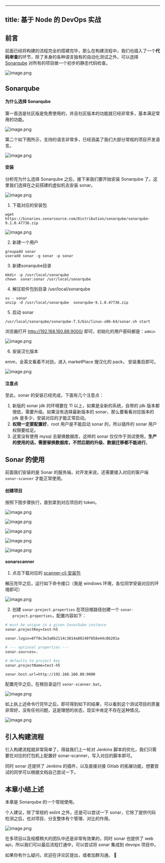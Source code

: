 
---
title: 基于 Node 的 DevOps 实战
---

## 前言

前面已经将构建的流程完全的搭建完毕，那么在构建流程中，我们也插入了一个**代码审查**的环节，除了本身的各种语言独有的自动化测试之外，可以选择 [Sonarqube](url) 对所有的项目做一个初步的静态代码检查。

![image.png](https://p3-juejin.byteimg.com/tos-cn-i-k3u1fbpfcp/2950dfa786e1473a8e6b1d45559e08bd~tplv-k3u1fbpfcp-watermark.image?)

## Sonarqube
#### 为什么选择 Sonarqube

第一首选是社区版是免费使用的，并且社区版本的功能就已经非常多，基本满足常用的功能。

![image.png](https://p1-juejin.byteimg.com/tos-cn-i-k3u1fbpfcp/431e4c1aac6641a5bc81d2cc0acf71c1~tplv-k3u1fbpfcp-watermark.image?)

第二个如下图所示，支持的语言非常多，已经涵盖了我们大部分常规的项目开发语言。

![image.png](https://p3-juejin.byteimg.com/tos-cn-i-k3u1fbpfcp/4b746c09226240328fcfb06bad1f42ac~tplv-k3u1fbpfcp-watermark.image?)

#### 安装

分析完为什么选择 Sonarqube 之后，接下来我们要开始安装 Sonarqube 了。这里我们选择在之前搭建的虚拟机去安装 sonar。

![image.png](https://p6-juejin.byteimg.com/tos-cn-i-k3u1fbpfcp/a3ef9cfd40b74294abebb670e66de333~tplv-k3u1fbpfcp-watermark.image?)

1. 下载对应的安装包

`wget https://binaries.sonarsource.com/Distribution/sonarqube/sonarqube-9.1.0.47736.zip`

![image.png](https://p3-juejin.byteimg.com/tos-cn-i-k3u1fbpfcp/4d74d212f1204399a481cf0cc2112ed2~tplv-k3u1fbpfcp-watermark.image?)

2. 新建一个用户

```
groupadd sonar
useradd sonar -g sonar -p sonar
```

3. 新建sonarqube目录

```
mkdir -p /usr/local/sonarqube
chown  sonar:sonar /usr/local/sonarqube
```

4. 解压软件包到目录 /usr/local/sonarqube

```
su - sonar
unzip -d /usr/local/sonarqube  sonarqube-9.1.0.47736.zip
```

5. 启动 sonar

`/usr/local/sonarqube/sonarqube-7.5/bin/linux-x86-64/sonar.sh start`

浏览器打开 http://192.168.160.88:9000/ 即可，初始化的用户密码都是：`admin`

![image.png](https://p1-juejin.byteimg.com/tos-cn-i-k3u1fbpfcp/2ee8273d7d1f43ac97ab31d3ef0c6108~tplv-k3u1fbpfcp-watermark.image?)

6. 安装汉化版本

emm，全英文看着不对劲，进入 marketPlace 搜汉化的 pack， 安装重启即可。

![image.png](https://p6-juejin.byteimg.com/tos-cn-i-k3u1fbpfcp/49a6ef400d15464785741557a45a0384~tplv-k3u1fbpfcp-watermark.image?)

#### 注意点

至此，sonar 的安装已经完成，下面有几个注意点：

1. 新版的 sonar jdk 的环境要在 11 以上，如果是全新的系统，自带的 jdk 版本都很低，需要升级。如果没有选择最新版本的 sonar，那么要看看对应版本的 jdk 是多少，安装对应的才能正常启动。
2. **权限一定要配置好**，root 用户是不能启动 sonar 的，所以插件的 sonar 用户权限要给足。
3. 这里没有使用 mysql 去替换数据库，这样的 sonar 仅仅作于测试使用，**生产的使用的话，需要替换数据库，不然后期的升级、数据迁移都不能进行**。

## Sonar 的使用

前面我们安装的是 Sonar 的服务端，对开发来说，还需要接入对应的客户端 `sonar-scanner` 才能正常使用。

#### 创建项目

按照下图步骤执行，直到拿到对应项目的 token。

![image.png](https://p3-juejin.byteimg.com/tos-cn-i-k3u1fbpfcp/b92a95940ac94c24b0c9c0961f964420~tplv-k3u1fbpfcp-watermark.image?)


![image.png](https://p1-juejin.byteimg.com/tos-cn-i-k3u1fbpfcp/a3b67fd151424ef5b23109e96f52e006~tplv-k3u1fbpfcp-watermark.image?)


![image.png](https://p1-juejin.byteimg.com/tos-cn-i-k3u1fbpfcp/4f5fb3445f624e04ab2e7ea062244bfb~tplv-k3u1fbpfcp-watermark.image?)


![image.png](https://p1-juejin.byteimg.com/tos-cn-i-k3u1fbpfcp/3c0ac67874c04012a6fd6909dab54e27~tplv-k3u1fbpfcp-watermark.image?)

![image.png](https://p1-juejin.byteimg.com/tos-cn-i-k3u1fbpfcp/b2a5618d949b4438b1f16e5b70958403~tplv-k3u1fbpfcp-watermark.image?)


#### sonarscanner

1. 点击下载对应的 [scanner-cli 安装包](https://docs.sonarqube.org/latest/analysis/scan/sonarscanner/)

解压完毕之后，运行如下命令接口（我是 windows 环境，各位同学安装对应的环境即可）

![image.png](https://p1-juejin.byteimg.com/tos-cn-i-k3u1fbpfcp/b5133e3d60df48c99e5a2d828b141b4f~tplv-k3u1fbpfcp-watermark.image?)

2. 创建 `sonar-project.properties`
在项目根路径创建一个 `sonar-project.properties`，配置内容如下：

```sh
# must be unique in a given SonarQube instance
sonar.projectKey=test-h5

sonar.login=6ff8c3e3a6b2114c3814a80140f858e44c0b201a

# --- optional properties ---
sonar.sources=.

# defaults to project key
sonar.projectName=test-h5

sonar.host.url=http://192.168.160.88:9000
```

配置完毕之后，在根目录运行 `sonar-scanner.bat`。

![image.png](https://p9-juejin.byteimg.com/tos-cn-i-k3u1fbpfcp/ec32b825bf9d42ad8635a9cc703e35fc~tplv-k3u1fbpfcp-watermark.image?)

如上执上述命令行完毕之后，即可得到如下的结果，可以看到这个测试项目的质量非常好，没有任何问题，这是理想的状态，现实中肯定不存在这种情况。

![image.png](https://p9-juejin.byteimg.com/tos-cn-i-k3u1fbpfcp/865207010b0749df86978c2fb1c494c2~tplv-k3u1fbpfcp-watermark.image?)

## 引入构建流程

引入构建流程就非常简单了，得益我们上一轮对 Jenkins 脚本的优化，我们只需要在对应的打包机上配置好 sonar-scanner，写入对应的脚本即可。

同时 sonar 还提供了 Jenkins 的插件，以及直接对接 Gitlab 的拓展功能，想要尝试的同学可以根据文档自己尝试一下。

## 本章小结上述

本章是 Sonarqube 的一个常规使用。

个人建议，除了常规的 eslint 之外，还是可以尝试一下 sonar，它除了提供代码检测之后，也对项目、分支整体有个管理、对比的作用。

![image.png](https://p1-juejin.byteimg.com/tos-cn-i-k3u1fbpfcp/49f2d8920529465b894fa459fcafc14d~tplv-k3u1fbpfcp-watermark.image?)

在多项目以及规模稍大的团队中还是非常有效果的，同时 sonar 也提供了 web api，所以我们可以最后流程打通中，可以尝试将 sonar 集成到 devops 项目中。

如果你有什么疑问，欢迎在评论区提出，或者加群沟通。 👏

    